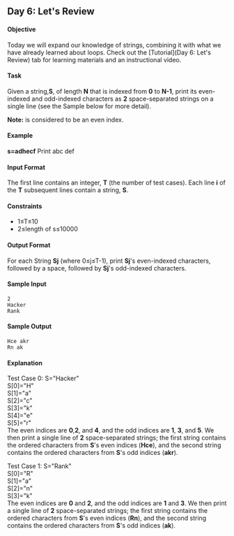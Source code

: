 ## Day 6: Let's Review
#### Objective
Today we will expand our knowledge of strings, combining it with what we have already learned about loops. Check out the [Tutorial](Day 6: Let's Review) tab for learning materials and an instructional video.

#### Task
Given a string,**S**, of length **N** that is indexed from **0** to **N-1**, print its even-indexed and odd-indexed characters as **2** space-separated strings on a single line (see the Sample below for more detail).

**Note:**  is considered to be an even index.

#### Example
**s=adhecf**
Print abc def

#### Input Format

The first line contains an integer, **T** (the number of test cases).
Each line **i** of the **T** subsequent lines contain a string, **S**.

#### Constraints
* 1≤T≤10
* 2≤length of s≤10000
#### Output Format

For each String **Sj** (where 0≤j≤T-1), print **Sj**'s even-indexed characters, followed by a space, followed by **Sj**'s odd-indexed characters.

#### Sample Input

	2
	Hacker
	Rank
#### Sample Output

	Hce akr
	Rn ak
#### Explanation

Test Case 0:
S="Hacker"<br/>
S[0]="H"<br/>
S[1]="a"<br/>
S[2]="c"<br/>
S[3]="k"<br/>
S[4]="e"<br/>
S[5]="r"<br/>
The even indices are **0**,**2**, and **4**, and the odd indices are **1**, **3**, and **5**. We then print a single line of  **2** space-separated strings; the first string contains the ordered characters from **S**'s even indices (**Hce**), and the second string contains the ordered characters from **S**'s odd indices (**akr**).

Test Case 1: 
S="Rank"<br/>
S[0]="R"<br/>
S[1]="a"<br/>
S[2]="n"<br/>
S[3]="k"<br/>
The even indices are **0** and **2**, and the odd indices are **1** and **3**. We then print a single line of **2** space-separated strings; the first string contains the ordered characters from **S**'s even indices (**Rn**), and the second string contains the ordered characters from **S**'s odd indices (**ak**).
